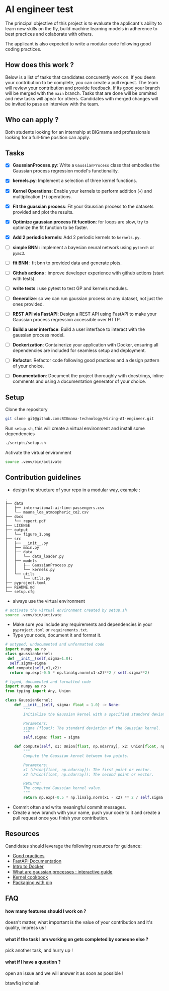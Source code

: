 # AI engineer test

The principal objective of this project is to evaluate the applicant's ability to learn new skills on the fly, build machine learning models in adherence to best practices and colaborate with others.

The applicant is also expected to write a modular code following good coding practices.

## How does this work ?

Below is a list of tasks that candidates concurently work on. If you deem your contribution to be complete, you can create a pull request.
The team will review your contribution and provide feedback. If its good your branch will be merged with the `main` branch.
Tasks that are done will be ommited and new tasks will apear for others.
Candidates with merged changes will be invited to pass an interview with the team.

## Who can apply ?

Both students looking for an internship at BIGmama and professionals looking for a full-time position can apply.

## Tasks

- [x] **GaussianProcess.py**: Write a `GaussianProcess` class that embodies the Gaussian process regression model's functionality.
- [x] **kernels.py**: Implement a selection of three kernel functions.
- [x] **Kernel Operations**: Enable your kernels to perform addition (`+`) and multiplication (`*`) operations.
- [x] **Fit the guassian process**: Fit your Gaussian process to the datasets provided and plot the results.
- [x] **Optimize gaussian process fit fucntion**: for loops are slow, try to optimize the fit function to be faster.
- [x] **Add 2 periodic kernels**: Add 2 periodic kernels to `kernels.py`.

- [ ] **simple BNN** : implement a bayesian neural network using `pytorch` or `pymc3`.
- [ ] **fit BNN** : fit bnn to provided data and generate plots.
 
- [ ] **Github actions** : improve developer experience with github actions (start with tests).
- [ ] **write tests** : use pytest to test GP and kernels modules.

- [ ] **Generalize**: so we can run gaussian process on any dataset, not just the ones provided.
- [ ] **REST API via FastAPI**: Design a REST API using FastAPI to make your Gaussian process regression accessible over HTTP.
- [ ] **Build a user interface**: Build a user interface to interact with the gaussian process model.
- [ ] **Dockerization**: Containerize your application with Docker, ensuring all dependencies are included for seamless setup and deployment.
- [ ] **Refactor**: Refactor code following good practices and a design pattern of your choice.
- [ ] **Documentation**: Document the project thoroughly with docstrings, inline comments and using a documentation generator of your choice.

## Setup

Clone the repository
```bash
git clone git@github.com:BIGmama-technology/Hiring-AI-engineer.git
```

Run `setup.sh`, this will create a virtual environment and install some dependencies
```bash
./scripts/setup.sh
```

Activate the virtual environment
```bash
source .venv/bin/activate
```

## Contribution guidelines

- design the structure of your repo in a modular way, example :

```
.
├── data
│   ├── international-airline-passengers.csv
│   └── mauna_loa_atmospheric_co2.csv
├── docs
│   └── report.pdf
├── LICENSE
├── output
│   └── figure_1.png
├── src
│   ├── __init__.py
│   ├── main.py
│   ├── data
│   │   └── data_loader.py
│   ├── models
│   │   ├── GaussianProcess.py
│   │   └── kernels.py
│   └── utils
│       └── utils.py
├── pyproject.toml
├── README.md
└── setup.cfg
```

- always use the virtual environment

```bash
# activate the virtual environment created by setup.sh
source .venv/bin/activate
```
- Make sure you include any requirements and dependencies in your `pyproject.toml` or `requirements.txt`.
- Type your code, document it and format it.
```python
# untyped, undocumented and unformatted code
import numpy as np
class gaussiankernel:
 def __init__(self,sigma=1.0):
  self.sigma=sigma
 def compute(self,x1,x2):
  return np.exp(-0.5 * np.linalg.norm(x1-x2)**2 / self.sigma**2)

```

```python
# typed, documented and formatted code
import numpy as np
from typing import Any, Union

class GaussianKernel:
    def __init__(self, sigma: float = 1.0) -> None:
        """
        Initialize the Gaussian kernel with a specified standard deviation (sigma).

        Parameters:
        sigma (float): The standard deviation of the Gaussian kernel.
        """
        self.sigma: float = sigma

    def compute(self, x1: Union[float, np.ndarray], x2: Union[float, np.ndarray]) -> Any:
        """
        Compute the Gaussian kernel between two points.

        Parameters:
        x1 (Union[float, np.ndarray]): The first point or vector.
        x2 (Union[float, np.ndarray]): The second point or vector.

        Returns:
        The computed Gaussian kernel value.
        """
        return np.exp(-0.5 * np.linalg.norm(x1 - x2) ** 2 / self.sigma ** 2)

```

- Commit often and write meaningful commit messages.
- Create a new branch with your name, push your code to it and create a pull request once you finish your contribution.

## Resources

Candidates should leverage the following resources for guidance:

- [Good practices](https://goodresearch.dev/)
- [FastAPI Documentation](https://fastapi.tiangolo.com/)
- [Intro to Docker](https://docker-curriculum.com/)
- [What are gaussian processes : interactive guide](https://distill.pub/2019/visual-exploration-gaussian-processes/)
- [Kernel cookbook](https://www.cs.toronto.edu/~duvenaud/cookbook/)
- [Packaging with pip](https://packaging.python.org/en/latest/tutorials/packaging-projects/)

## FAQ

#### how many features should I work on ?
doesn't matter, what important is the value of your contribution and it's quality, impress us !

#### what if the task I am working on gets completed by someone else ?
pick another task, and hurry up !

#### what if I have a question ?
open an issue and we will answer it as soon as possible !

btawfiq inchalah
